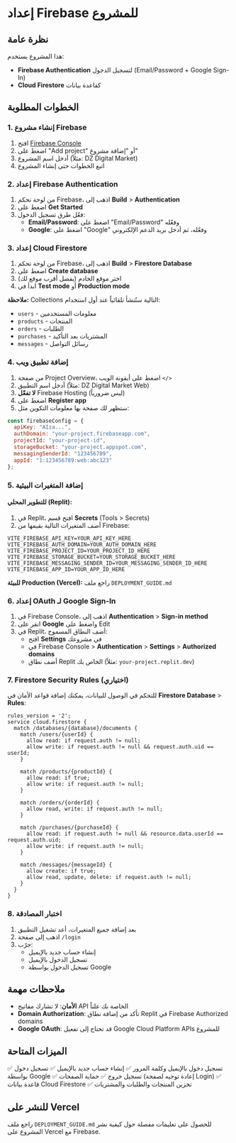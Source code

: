 # إعداد Firebase للمشروع

## نظرة عامة

هذا المشروع يستخدم:
- **Firebase Authentication** لتسجيل الدخول (Email/Password + Google Sign-In)
- **Cloud Firestore** كقاعدة بيانات

## الخطوات المطلوبة

### 1. إنشاء مشروع Firebase

1. افتح [Firebase Console](https://console.firebase.google.com/)
2. اضغط على "Add project" أو "إضافة مشروع"
3. أدخل اسم المشروع (مثلاً: DZ Digital Market)
4. اتبع الخطوات حتى إنشاء المشروع

### 2. إعداد Firebase Authentication

1. من لوحة تحكم Firebase، اذهب إلى **Build** > **Authentication**
2. اضغط على **Get Started**
3. فعّل طرق تسجيل الدخول:
   - **Email/Password**: اضغط على "Email/Password" وفعّله
   - **Google**: اضغط على "Google" وفعّله، ثم أدخل بريد الدعم الإلكتروني

### 3. إعداد Cloud Firestore

1. من لوحة تحكم Firebase، اذهب إلى **Build** > **Firestore Database**
2. اضغط على **Create database**
3. اختر موقع الخادم (يفضل أقرب موقع لك)
4. ابدأ في **Test mode** أو **Production mode**

**ملاحظة:** Collections التالية ستُنشأ تلقائياً عند أول استخدام:
- `users` - معلومات المستخدمين
- `products` - المنتجات
- `orders` - الطلبات
- `purchases` - المشتريات بعد التأكيد
- `messages` - رسائل التواصل

### 4. إضافة تطبيق ويب

1. من صفحة Project Overview، اضغط على أيقونة الويب `</>`
2. أدخل اسم التطبيق (مثلاً: DZ Digital Market Web)
3. **لا تفعّل** Firebase Hosting (ليس ضرورياً)
4. اضغط على **Register app**
5. ستظهر لك صفحة بها معلومات التكوين مثل:

```javascript
const firebaseConfig = {
  apiKey: "AIza...",
  authDomain: "your-project.firebaseapp.com",
  projectId: "your-project-id",
  storageBucket: "your-project.appspot.com",
  messagingSenderId: "123456789",
  appId: "1:123456789:web:abc123"
};
```

### 5. إضافة المتغيرات البيئية

#### للتطوير المحلي (Replit):

1. في Replit، افتح قسم **Secrets** (Tools > Secrets)
2. أضف المتغيرات التالية بقيمها من Firebase:

```
VITE_FIREBASE_API_KEY=YOUR_API_KEY_HERE
VITE_FIREBASE_AUTH_DOMAIN=YOUR_AUTH_DOMAIN_HERE
VITE_FIREBASE_PROJECT_ID=YOUR_PROJECT_ID_HERE
VITE_FIREBASE_STORAGE_BUCKET=YOUR_STORAGE_BUCKET_HERE
VITE_FIREBASE_MESSAGING_SENDER_ID=YOUR_MESSAGING_SENDER_ID_HERE
VITE_FIREBASE_APP_ID=YOUR_APP_ID_HERE
```

**للبيئة Production (Vercel):** راجع ملف `DEPLOYMENT_GUIDE.md`

### 6. إعداد OAuth لـ Google Sign-In

1. في Firebase Console، اذهب إلى **Authentication** > **Sign-in method**
2. انقر على **Google** واضغط على Edit
3. في Replit، أضف النطاق المسموح:
   - افتح **Settings** في مشروعك
   - في Firebase Console > **Authentication** > **Settings** > **Authorized domains**
   - أضف نطاق Replit الخاص بك (مثلاً: `your-project.replit.dev`)

### 7. Firestore Security Rules (اختياري)

للتحكم في الوصول للبيانات، يمكنك إضافة قواعد الأمان في **Firestore Database** > **Rules**:

```
rules_version = '2';
service cloud.firestore {
  match /databases/{database}/documents {
    match /users/{userId} {
      allow read: if request.auth != null;
      allow write: if request.auth != null && request.auth.uid == userId;
    }
    
    match /products/{productId} {
      allow read: if true;
      allow write: if request.auth != null;
    }
    
    match /orders/{orderId} {
      allow read, write: if request.auth != null;
    }
    
    match /purchases/{purchaseId} {
      allow read: if request.auth != null && resource.data.userId == request.auth.uid;
      allow write: if request.auth != null;
    }
    
    match /messages/{messageId} {
      allow create: if true;
      allow read, update, delete: if request.auth != null;
    }
  }
}
```

### 8. اختبار المصادقة

1. بعد إضافة جميع المتغيرات، أعد تشغيل التطبيق
2. اذهب إلى صفحة `/login`
3. جرّب:
   - إنشاء حساب جديد بالإيميل
   - تسجيل الدخول بالإيميل
   - تسجيل الدخول بواسطة Google

## ملاحظات مهمة

- **الأمان**: لا تشارك مفاتيح API الخاصة بك علناً
- **Domain Authorization**: تأكد من إضافة نطاق Replit في Firebase Authorized domains
- **Google OAuth**: قد تحتاج إلى تفعيل Google Cloud Platform APIs للمشروع

## الميزات المتاحة

✅ تسجيل دخول بالإيميل وكلمة المرور
✅ إنشاء حساب جديد بالإيميل
✅ تسجيل دخول بواسطة Google
✅ تسجيل خروج
✅ حماية الصفحات (إعادة توجيه لصفحة Login)
✅ قاعدة بيانات Cloud Firestore
✅ تخزين المنتجات والطلبات والمشتريات

## للنشر على Vercel

راجع ملف `DEPLOYMENT_GUIDE.md` للحصول على تعليمات مفصلة حول كيفية نشر المشروع على Vercel مع Firebase.
